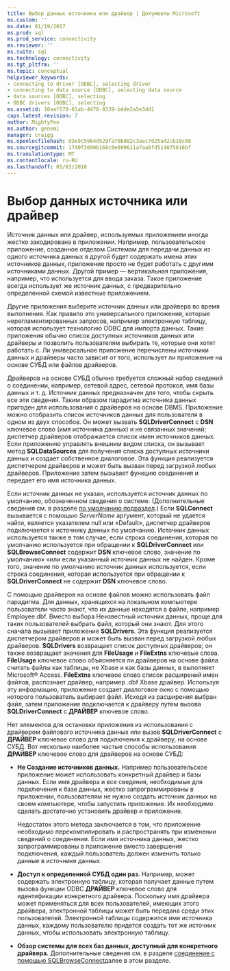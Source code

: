 ```yaml
---
title: Выбор данных источника или драйвер | Документы Microsoft
ms.custom: ''
ms.date: 01/19/2017
ms.prod: sql
ms.prod_service: connectivity
ms.reviewer: ''
ms.suite: sql
ms.technology: connectivity
ms.tgt_pltfrm: ''
ms.topic: conceptual
helpviewer_keywords:
- connecting to driver [ODBC], selecting driver
- connecting to data source [ODBC], selecting data source
- data sources [ODBC], selecting
- ODBC drivers [ODBC], selecting
ms.assetid: 10aaf570-01ab-4478-8339-bdde2a5e3dd1
caps.latest.revision: 7
author: MightyPen
ms.author: genemi
manager: craigg
ms.openlocfilehash: d3e9c5964d529fa70bd82c3aec7d25a42cb10c08
ms.sourcegitcommit: 1740f3090b168c0e809611a7aa6fd514075616bf
ms.translationtype: MT
ms.contentlocale: ru-RU
ms.lasthandoff: 05/03/2018
---
```

# <a name="choosing-a-data-source-or-driver"></a>Выбор данных источника или драйвер
Источник данных или драйвер, используемых приложением иногда жестко закодирована в приложении. Например, пользовательское приложение, созданное отделом Системам для передачи данных из одного источника данных в другой будет содержать имена этих источников данных, приложение просто не будет работать с другими источниками данных. Другой пример — вертикальная приложения, например, что используется для ввода заказа. Такое приложение всегда использует же источник данных, с предварительно определенной схемой известные приложением.  
  
 Другие приложения выберите источник данных или драйвера во время выполнения. Как правило это универсального приложения, которые нерегламентированных запросов, например электронную таблицу, которая использует технологию ODBC для импорта данных. Такие приложения обычно список доступных источников данных или драйверы и позволить пользователям выбирать те, которые они хотят работать с. Ли универсальное приложение перечислены источники данных и драйверы часто зависит от того, использует ли приложение на основе СУБД или файлов драйверов.  
  
 Драйверов на основе СУБД обычно требуется сложный набор сведений о соединении, например, сетевой адрес, сетевой протокол, имя базы данных и т. д. Источник данных предназначен для того, чтобы скрыть все эти сведения. Таким образом парадигма источника данных пригоден для использования с драйверов на основе DBMS. Приложение можно отобразить список источников данных для пользователя в одном из двух способов. Он может вызвать **SQLDriverConnect** с **DSN** ключевое слово (имя источника данных) и не связанных значений; диспетчер драйверов отображается список имен источников данных. Если приложению управлять внешним видом списка, он вызывает метод **SQLDataSources** для получения списка доступных источники данных и создает собственное диалоговое. Эта функция реализуется диспетчером драйверов и может быть вызван перед загрузкой любых драйверов. Приложение затем вызывает функцию соединения и передает его имя источника данных.  
  
 Если источник данных не указан, используется источник данных по умолчанию, обозначенном сведения о системе. (Дополнительные сведения см. в разделе [по умолчанию подраздел](../../../odbc/reference/install/default-subkey.md).) Если **SQLConnect** вызывается с помощью *ServerName* аргумент, который не удается найти, является указателем null или «Default», диспетчер драйверов подключается к источнику данных по умолчанию. Источник данных используется также в том случае, если строка соединения, которая по умолчанию используется при обращении к **SQLDriverConnect** или **SQLBrowseConnect** содержит **DSN** ключевое слово, значение по умолчанию» «или если указанный источник данных не найден. Кроме того, значение по умолчанию источник данных используется, если строка соединения, которая используется при обращении к **SQLDriverConnect** не содержит **DSN** ключевое слово.  
  
 С помощью драйверов на основе файлов можно использовать файл парадигма. Для данных, хранящихся на локальном компьютере пользователи часто знают, что их данные находятся в файле, например Employee.dbf. Вместо выбора Неизвестный источник данных, проще для таких пользователей выбрать файл, который они знают. Для этого сначала вызывает приложение **SQLDrivers**. Эта функция реализуется диспетчером драйверов и может быть вызван перед загрузкой любых драйверов. **SQLDrivers** возвращает список доступных драйверов; он также возвращает значения для **FileUsage** и **FileExtns** ключевые слова. **FileUsage** ключевое слово объясняется ли драйверов на основе файла считать файлы как таблицы, не Xbase и как базы данных, в выполняет Microsoft® Access. **FileExtns** ключевое слово список расширений имен файлов, распознает драйвер, например .dbf Xbase драйвер. Используя эту информацию, приложение создает диалоговое окно с помощью которого пользователь выбирает файл. Исходя из расширения выбран файл, затем приложение подключается к драйверу путем вызова **SQLDriverConnect** с **ДРАЙВЕР** ключевое слово.  
  
 Нет элементов для остановки приложения из использования с драйвером файлового источника данных или вызов **SQLDriverConnect** с **ДРАЙВЕР** ключевое слово для подключения к драйверу, на основе СУБД. Вот несколько наиболее частые способы использования **ДРАЙВЕР** ключевое слово для драйверов на основе СУБД:  
  
-   **Не Создание источников данных.** Например пользовательское приложение может использовать конкретный драйвер и базы данных. Если имя драйвера и все сведения, необходимые для подключения к базе данных, жестко запрограммированы в приложении, пользователям не нужно создать источник данных на своем компьютере, чтобы запустить приложение. Их необходимо сделать достаточно установить драйвер и приложение.  
  
     Недостаток этого метода заключается в том, что приложение необходимо перекомпилировать и распространять при изменении сведений о соединении. Если имя источника данных, жестко запрограммированы в приложение вместо завершения подключения, каждый пользователь должен изменить только данные в источнике данных.  
  
-   **Доступ к определенной СУБД один раз.** Например, может содержать электронную таблицу, которая получает данные путем вызова функции ODBC **ДРАЙВЕР** ключевое слово для идентификации конкретного драйвера. Поскольку имя драйвера может применяться для всех пользователей, имеющих этого драйвера, электронной таблицы может быть передана среди этих пользователей. Электронной таблицы содержится имя источника данных, каждому пользователю придется создать тот же источник данных, чтобы использовать электронную таблицу.  
  
-   **Обзор системы для всех баз данных, доступный для конкретного драйвера.** Дополнительные сведения см. в разделе [соединение с помощью SQLBrowseConnect](../../../odbc/reference/develop-app/connecting-with-sqlbrowseconnect.md)далее в этом разделе.
